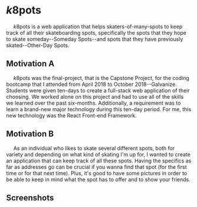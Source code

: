 # $k8$pots
&nbsp;&nbsp;&nbsp;&nbsp;&nbsp;$k8$pots is a web application that helps skaters-of-many-spots to keep track of all their skateboarding spots, specifically the spots that they hope to skate someday--Someday Spots--and spots that they have previously skated--Other-Day Spots.

## Motivation A
&nbsp;&nbsp;&nbsp;&nbsp;&nbsp;$k8$pots was the final-project, that is the Capstone Project, for the coding bootcamp that I attended from April 2018 to October 2018--Galvanize.  Students were given ten-days to create a full-stack web application of their choosing.  We worked alone on this project and had to use all of the skills we learned over the past six-months.  Additionally, a requirement was to learn a brand-new major technology during this ten-day period.  For me, this new technology was the React Front-end Framework.

## Motivation B
&nbsp;&nbsp;&nbsp;&nbsp;&nbsp;As an individual who likes to skate several different spots, both for variety and depending on what kind of skating I'm up for, I wanted to create an application that can keep track of all these spots.  Having the specifics as far as addresses go can be crucial if you wanna find that spot (for the first time or for that next time).  Plus, it's good to have some pictures in order to be able to keep in mind what the spot has to offer and to show your friends.

## Screenshots
